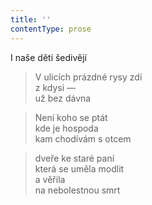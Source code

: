 ```yaml
---
title: ''
contentType: prose
---
```


  

I naše děti šedivějí

> V ulicích prázdné rysy zdí  
> z kdysi —  
> už bez dávna

> Není koho se ptát  
> kde je hospoda  
> kam chodívám s otcem

> dveře ke staré paní  
> která se uměla modlit  
> a věřila  
> na nebolestnou smrt
